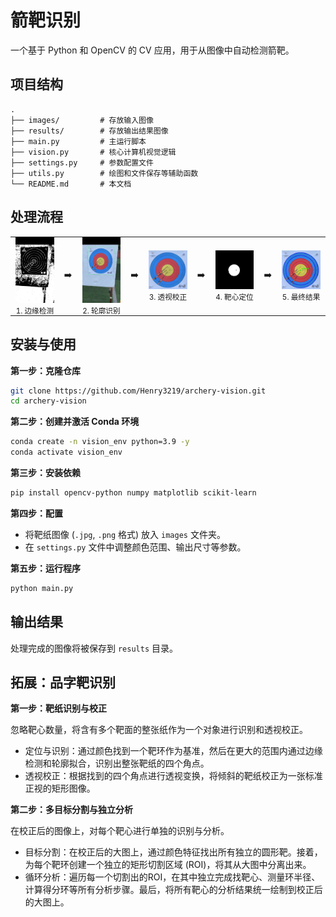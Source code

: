 # 箭靶识别

一个基于 Python 和 OpenCV 的 CV 应用，用于从图像中自动检测箭靶。

## 项目结构

```
.
├── images/         # 存放输入图像
├── results/        # 存放输出结果图像
├── main.py         # 主运行脚本
├── vision.py       # 核心计算机视觉逻辑
├── settings.py     # 参数配置文件
├── utils.py        # 绘图和文件保存等辅助函数
└── README.md       # 本文档
```

## 处理流程

<table border="0" cellpadding="0" cellspacing="0" style="margin:0 auto; border-collapse:collapse; border:none;">
  <tbody>
    <tr style="text-align:center;">
      <td style="padding:0 8px; vertical-align:middle;">
        <img src="https://raw.githubusercontent.com/Henry3219/archery-vision/main/results/1_debug_1_edges.jpg" alt="边缘检测" width="150">
        <br><small>1. 边缘检测</small>
      </td>
      <td style="padding:0 8px; vertical-align:middle;">➡️</td>
      <td style="padding:0 8px; vertical-align:middle;">
        <img src="https://raw.githubusercontent.com/Henry3219/archery-vision/main/results/1_debug_2_cand.jpg" alt="轮廓识别" width="150">
        <br><small>2. 轮廓识别</small>
      </td>
      <td style="padding:0 8px; vertical-align:middle;">➡️</td>
      <td style="padding:0 8px; vertical-align:middle;">
        <img src="https://raw.githubusercontent.com/Henry3219/archery-vision/main/results/1_debug_3_warped.jpg" alt="透视校正" width="150">
        <br><small>3. 透视校正</small>
      </td>
      <td style="padding:0 8px; vertical-align:middle;">➡️</td>
      <td style="padding:0 8px; vertical-align:middle;">
        <img src="https://raw.githubusercontent.com/Henry3219/archery-vision/main/results/1_debug_4_y_mask.jpg" alt="靶心定位" width="150">
        <br><small>4. 靶心定位</small>
      </td>
      <td style="padding:0 8px; vertical-align:middle;">➡️</td>
      <td style="padding:0 8px; vertical-align:middle;">
        <img src="https://raw.githubusercontent.com/Henry3219/archery-vision/main/results/1_result.jpg" alt="最终结果" width="150">
        <br><small>5. 最终结果</small>
      </td>
    </tr>
  </tbody>
</table>

## 安装与使用

**第一步：克隆仓库**
```bash
git clone https://github.com/Henry3219/archery-vision.git
cd archery-vision
```

**第二步：创建并激活 Conda 环境**
```bash
conda create -n vision_env python=3.9 -y
conda activate vision_env
```

**第三步：安装依赖**
```bash
pip install opencv-python numpy matplotlib scikit-learn
```

**第四步：配置**

-   将靶纸图像 (`.jpg`, `.png` 格式) 放入 `images` 文件夹。
-   在 `settings.py` 文件中调整颜色范围、输出尺寸等参数。

**第五步：运行程序**
```bash
python main.py
```

## 输出结果

处理完成的图像将被保存到 `results` 目录。

## 拓展：品字靶识别
**第一步：靶纸识别与校正**

忽略靶心数量，将含有多个靶面的整张纸作为一个对象进行识别和透视校正。
*   定位与识别：通过颜色找到一个靶环作为基准，然后在更大的范围内通过边缘检测和轮廓拟合，识别出整张靶纸的四个角点。
*   透视校正：根据找到的四个角点进行透视变换，将倾斜的靶纸校正为一张标准正视的矩形图像。

**第二步：多目标分割与独立分析**

在校正后的图像上，对每个靶心进行单独的识别与分析。

*   目标分割：在校正后的大图上，通过颜色特征找出所有独立的圆形靶。接着，为每个靶环创建一个独立的矩形切割区域 (ROI)，将其从大图中分离出来。
*   循环分析：遍历每一个切割出的ROI，在其中独立完成找靶心、测量环半径、计算得分环等所有分析步骤。最后，将所有靶心的分析结果统一绘制到校正后的大图上。